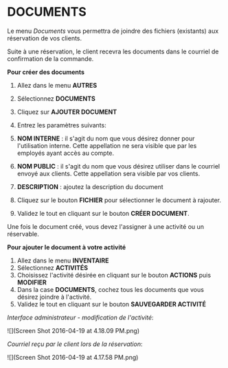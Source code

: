 # DOCUMENTS
Le menu *Documents* vous permettra de joindre des fichiers (existants) aux réservation de vos clients. 

Suite à une réservation, le client recevra les documents dans le courriel de confirmation de la commande. 

**Pour créer des documents**

1. Allez dans le menu **AUTRES**
2. Sélectionnez **DOCUMENTS**
3. Cliquez sur **AJOUTER DOCUMENT**
4. Entrez les paramètres suivants:
  5. **NOM INTERNE** : il s'agit du nom que vous désirez donner pour l'utilisation interne. Cette appellation ne sera visible que par les employés ayant accès au compte.
  6. **NOM PUBLIC** : il s'agit du nom que vous désirez utiliser dans le courriel envoyé aux clients. Cette appellation sera visible par vos clients. 
  7. **DESCRIPTION** : ajoutez la description du document 

8. Cliquez sur le bouton **FICHIER** pour sélectionner le document à rajouter.
9. Validez le tout en cliquant sur le bouton **CRÉER DOCUMENT**.

Une fois le document créé, vous devez l'assigner à une activité ou un réservable. 

**Pour ajouter le document à votre activité**

1. Allez dans le menu **INVENTAIRE**
2. Sélectionnez **ACTIVITÉS**
3. Choisissez l'activité désirée en cliquant sur le bouton **ACTIONS** puis **MODIFIER**
4. Dans la case **DOCUMENTS**, cochez tous les documents que vous désirez joindre à l'activité.
5. Validez le tout en cliquant sur le bouton **SAUVEGARDER ACTIVITÉ** 

*Interface administrateur - modification de l'activité*:


![](Screen Shot 2016-04-19 at 4.18.09 PM.png)

*Courriel reçu par le client lors de la réservation*:

![](Screen Shot 2016-04-19 at 4.17.58 PM.png)
